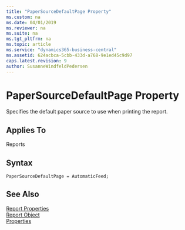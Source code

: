 ```yaml
---
title: "PaperSourceDefaultPage Property"
ms.custom: na
ms.date: 04/01/2019
ms.reviewer: na
ms.suite: na
ms.tgt_pltfrm: na
ms.topic: article
ms.service: "dynamics365-business-central"
ms.assetid: 624acbca-5cbb-433d-a768-9e1ed45c9d97
caps.latest.revision: 9
author: SusanneWindfeldPedersen
---
```


 

# PaperSourceDefaultPage Property
Specifies the default paper source to use when printing the report.  
  
## Applies To  
 Reports  

## Syntax
```
PaperSourceDefaultPage = AutomaticFeed;
```

<!-- 
## Remarks  

 In the **Report – Properties** window, in the **PaperSourceDefaultPage** field, choose the paper source. The list contains 13 standard trays and 16 printer-specific trays. It is based on information in the fin.stx file.  
  
 If the printer that is used for this report does not support the specified paper source, then the printer uses the default tray that is specified by the printer driver.  
  
 If you do not specify a value for the **PaperSourceDefaultPage** property, then the printer uses the default printer tray that is defined for the operating system.  
  
 If you do not specify a value for the **PaperSourceFirstPage** property or the **PaperSourceLastPage** property, then the printer uses the tray that is specified in the **PaperSourceDefaultPage** property.  
  
 The printer specific trays that are contained in the list are intended for use with printers that have other paper sources than the standard ones that are listed in the property.  
  
 The settings in the **Print** and **Page Setup** dialog boxes override the value that is specified for the **PaperSourceDefaultPage** property.  
  
 You can use the **GetPaperTrayForReport** function in codeunit 1, **Application Management**, to set the paper tray from AL code. This gives you runtime control over paper tray selection for first, last, and default pages in a report. 
  
## See Also  

 [PaperSourceFirstPage Property](devenv-papersourcefirstpage-property.md)   
 [PaperSourceLastPage Property](devenv-papersourcelastpage-property.md)   
 [How to: Add GetPaperTrayForReport Procedure in Codeunit 1](../devenv-How-to--Add-GetPaperTrayForReport-Procedure-in-Codeunit-1.md) -->

## See Also
 [Report Properties](devenv-report-properties.md)   
 [Report Object](../devenv-report-object.md)   
 [Properties](devenv-properties.md)
